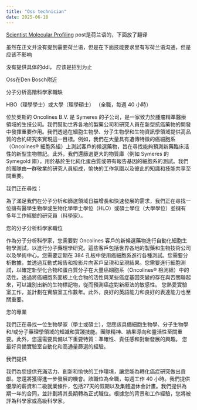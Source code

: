 ```yaml
---
title: "Oss technician"
date: 2025-06-18
---
```

[Scientist Molecular Profiling](https://www.linkedin.com/jobs/view/4250989270/?alternateChannel=search&refId=i258EptVCkVYwvEh0W0J3w%3D%3D&trackingId=oej1XD2o5T9L4hAPBqUxXQ%3D%3D)
post是荷兰语的，下面放了翻译  

虽然在正文并没有提到需要荷兰语，但是在下面技能要求里有写荷兰语沟通，但是应该不影响  

没有提供具体的ddl， 应该是招到为止

Oss在Den Bosch附近  

分子分析高階科學家職缺

HBO（理學學士）或大學（理學碩士）
（全職，每週 40 小時）

位於奧斯的 Oncolines B.V. 是 Symeres 的子公司，是一家致力於腫瘤精準醫療領域的生技公司。我們幫助世界各地的製藥公司和研究人員在新型抗癌藥物的開發中發揮重要作用。我們透過在細胞生物學、分子生物學和生物資訊學領域提供高品質的合約研究來實現這一目標。例如，我們在大量具有遺傳特徵的癌細胞系（Oncolines® 細胞系組）上測試客戶的候選藥物，旨在尋找能夠預測新藥臨床活性的新型生物標記。此外，我們還篩選更大的物質庫（例如 Symeres 的 Symegold 庫），用於基於生化純化蛋白質或帶有報告基因的細胞系的測試。我們的團隊由一群敬業的研究人員組成，愉快的工作氛圍以及彼此的知識和技能共享至關重要。

我們正在尋找：

為了滿足我們在分子分析和篩選領域日益增長和快速發展的需求，我們正在尋找一位擁有醫學生物學或生物化學學士學位（HLO）或碩士學位（大學學位）並擁有多年工作經驗的研究員（科學家）。

您的分子分析科學家職位

作為分子分析科學家，您需要對 Oncolines 客戶的新候選藥物進行自動化細胞生物學測試，以進行分子藥理學研究。這些客戶包括世界各地的製藥和生物技術公司以及學術中心。您需要定期在 384 孔板中使用癌細胞系進行各種測試。您需要分析數據，並透過互動式報告和投影片向客戶呈現和呈現結果。您需要進行細胞測試，以確定新型化合物和蛋白質分子在大量癌細胞系（Oncolines® 檢測組）中的活性。透過將癌細胞系面板上化合物的活性與某些癌症基因突變的存在與否關聯起來，可以識別出新的生物標記物，從而預測癌症對新療法的敏感性。
您熱愛實驗室工作，並計劃在實驗室工作數年。此外，良好的英語能力和良好的表達能力也至關重要。

您的專業

我們正在尋找一位生物學家（學士或碩士），您應該具備細胞生物學、分子生物學和/或分子藥理學領域的知識和實踐技能。團隊精神、結果導向和靈活性至關重要。此外，您還需要具備以下重要特質：準確性、責任感和對新發展的興趣。
您最好具備實驗室自動化和高通量篩選的經驗。

我們提供

我們為您提供充滿活力、創新和愉快的工作環境，讓您能為轉化癌症研究做出貢獻。您還將獲得進一步發展的機會。該職位為全職，每週工作 40 小時。我們提供優厚的薪資和二級就業條件，包括27天的假期以及集體退休金計畫。我們提供為期一年的合同，並計劃將其長期轉為正式職位。根據您的背景和工作經驗，您將被評為科學家或高級科學家。
